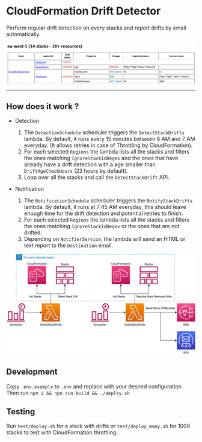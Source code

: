 # CloudFormation Drift Detector

Perform regular drift detection on every stacks and report drifts by email automatically.

![email-screenshot](https://raw.githubusercontent.com/BourgoisMickael/cfn-drift-detector/master/assets/email-screenshot.png)

___
## How does it work ?

- Detection
    1. The `DetectionSchedule` scheduler triggers the `DetectStackDrifts` lambda. By default, it runs every 15 minutes between 6 AM and 7 AM everyday. (It allows retries in case of Throttling by CloudFormation).
    2. For each selected `Regions` the lambda lists all the stacks and filters the ones matching `IgnoreStackIdRegex` and the ones that have already have a drift detection with a age smaller than `DriftAgeCheckHours` (23 hours by default).
    3. Loop over all the stacks and call the `DetectStackDrift` API.

- Notification
    1. The `NotificationSchedule` scheduler triggers the `NotifyStackDrifts` lambda. By default, it runs at 7:45 AM everyday, this should leave enough time for the drift detection and potential retries to finish.
    2. For each selected `Regions` the lambda lists all the stacks and filters the ones matching `IgnoreStackIdRegex` or the ones that are not drifted.
    3. Depending on `NotifierService`, the lambda will send an HTML or text report to the `Destination` email.

![architecture](https://raw.githubusercontent.com/BourgoisMickael/cfn-drift-detector/master/assets/architecture.png)

## Development

Copy `.env.example` to `.env` and replace with your desired configuration.
Then run `npm i && npm run build && ./deploy.sh`

## Testing

Run `test/deploy.sh` for a stack with drifts or `test/deploy_many.sh` for 1000 stacks to test with CloudFormation throttling.
